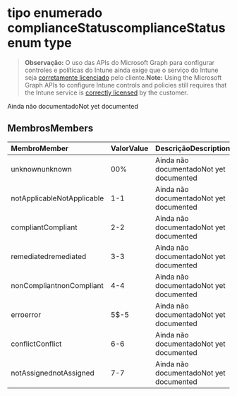 # <a name="compliancestatus-enum-type"></a><span data-ttu-id="fd252-101">tipo enumerado complianceStatus</span><span class="sxs-lookup"><span data-stu-id="fd252-101">complianceStatus enum type</span></span>

> <span data-ttu-id="fd252-102">**Observação:** O uso das APIs do Microsoft Graph para configurar controles e políticas do Intune ainda exige que o serviço do Intune seja [corretamente licenciado](https://go.microsoft.com/fwlink/?linkid=839381) pelo cliente.</span><span class="sxs-lookup"><span data-stu-id="fd252-102">**Note:** Using the Microsoft Graph APIs to configure Intune controls and policies still requires that the Intune service is [correctly licensed](https://go.microsoft.com/fwlink/?linkid=839381) by the customer.</span></span>

<span data-ttu-id="fd252-103">Ainda não documentado</span><span class="sxs-lookup"><span data-stu-id="fd252-103">Not yet documented</span></span>
## <a name="members"></a><span data-ttu-id="fd252-104">Membros</span><span class="sxs-lookup"><span data-stu-id="fd252-104">Members</span></span>
|<span data-ttu-id="fd252-105">Membro</span><span class="sxs-lookup"><span data-stu-id="fd252-105">Member</span></span>|<span data-ttu-id="fd252-106">Valor</span><span class="sxs-lookup"><span data-stu-id="fd252-106">Value</span></span>|<span data-ttu-id="fd252-107">Descrição</span><span class="sxs-lookup"><span data-stu-id="fd252-107">Description</span></span>|
|:---|:---|:---|
|<span data-ttu-id="fd252-108">unknown</span><span class="sxs-lookup"><span data-stu-id="fd252-108">unknown</span></span>|<span data-ttu-id="fd252-109">0</span><span class="sxs-lookup"><span data-stu-id="fd252-109">0%</span></span>|<span data-ttu-id="fd252-110">Ainda não documentado</span><span class="sxs-lookup"><span data-stu-id="fd252-110">Not yet documented</span></span>|
|<span data-ttu-id="fd252-111">notApplicable</span><span class="sxs-lookup"><span data-stu-id="fd252-111">NotApplicable</span></span>|<span data-ttu-id="fd252-112">1</span><span class="sxs-lookup"><span data-stu-id="fd252-112">-1</span></span>|<span data-ttu-id="fd252-113">Ainda não documentado</span><span class="sxs-lookup"><span data-stu-id="fd252-113">Not yet documented</span></span>|
|<span data-ttu-id="fd252-114">compliant</span><span class="sxs-lookup"><span data-stu-id="fd252-114">Compliant</span></span>|<span data-ttu-id="fd252-115">2</span><span class="sxs-lookup"><span data-stu-id="fd252-115">-2</span></span>|<span data-ttu-id="fd252-116">Ainda não documentado</span><span class="sxs-lookup"><span data-stu-id="fd252-116">Not yet documented</span></span>|
|<span data-ttu-id="fd252-117">remediated</span><span class="sxs-lookup"><span data-stu-id="fd252-117">remediated</span></span>|<span data-ttu-id="fd252-118">3</span><span class="sxs-lookup"><span data-stu-id="fd252-118">-3</span></span>|<span data-ttu-id="fd252-119">Ainda não documentado</span><span class="sxs-lookup"><span data-stu-id="fd252-119">Not yet documented</span></span>|
|<span data-ttu-id="fd252-120">nonCompliant</span><span class="sxs-lookup"><span data-stu-id="fd252-120">nonCompliant</span></span>|<span data-ttu-id="fd252-121">4</span><span class="sxs-lookup"><span data-stu-id="fd252-121">-4</span></span>|<span data-ttu-id="fd252-122">Ainda não documentado</span><span class="sxs-lookup"><span data-stu-id="fd252-122">Not yet documented</span></span>|
|<span data-ttu-id="fd252-123">erro</span><span class="sxs-lookup"><span data-stu-id="fd252-123">error</span></span>|<span data-ttu-id="fd252-124">5</span><span class="sxs-lookup"><span data-stu-id="fd252-124">$-5</span></span>|<span data-ttu-id="fd252-125">Ainda não documentado</span><span class="sxs-lookup"><span data-stu-id="fd252-125">Not yet documented</span></span>|
|<span data-ttu-id="fd252-126">conflict</span><span class="sxs-lookup"><span data-stu-id="fd252-126">Conflict</span></span>|<span data-ttu-id="fd252-127">6</span><span class="sxs-lookup"><span data-stu-id="fd252-127">-6</span></span>|<span data-ttu-id="fd252-128">Ainda não documentado</span><span class="sxs-lookup"><span data-stu-id="fd252-128">Not yet documented</span></span>|
|<span data-ttu-id="fd252-129">notAssigned</span><span class="sxs-lookup"><span data-stu-id="fd252-129">notAssigned</span></span>|<span data-ttu-id="fd252-130">7</span><span class="sxs-lookup"><span data-stu-id="fd252-130">-7</span></span>|<span data-ttu-id="fd252-131">Ainda não documentado</span><span class="sxs-lookup"><span data-stu-id="fd252-131">Not yet documented</span></span>|








